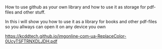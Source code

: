 How to use github as your own library and how to use it as storage for pdf-files and other stuff.

In this i will show you how to use it as a library for books and other pdf-files so you allways can open it on any device you own


https://kcddtech.github.io/imgonline-com-ua-ReplaceColor-0UcyTSFTRNXDLJDH.pdf

